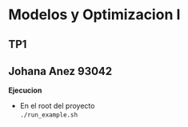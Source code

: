 # Modelos y Optimizacion I
## TP1
## Johana Anez 93042

**Ejecucion**

- En el root del proyecto  
`./run_example.sh`